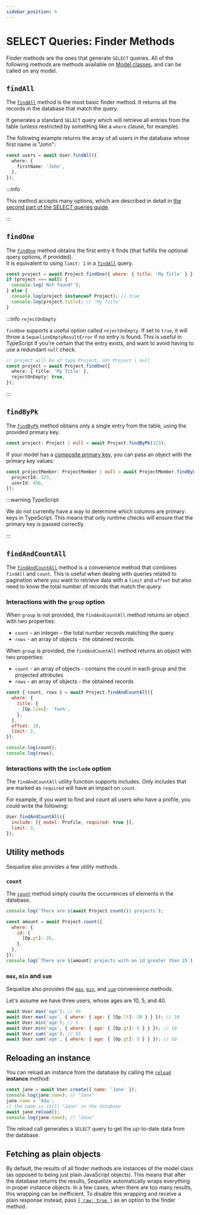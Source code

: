 ```yaml
---
sidebar_position: 4
---
```


# SELECT Queries: Finder Methods

Finder methods are the ones that generate `SELECT` queries. All of the following methods are methods available on [Model classes](../models/defining-models.mdx), and can be called on any model.

## `findAll`

The [`findAll`](pathname:///api/v7/classes/_sequelize_core.index.Model.html#findAll) method is the most basic finder method.
It returns all the records in the database that match the query.

It generates a standard `SELECT` query which will retrieve all entries from the table (unless restricted by something like a `where` clause, for example).

The following example returns the array of all users in the database whose first name is "John":

```ts
const users = await User.findAll({
  where: {
    firstName: 'John',
  },
});
```

:::info

This method accepts many options, which are described in detail in [the second part of the SELECT queries guide](./select-in-depth.md).

:::

## `findOne`

The [`findOne`](pathname:///api/v7/classes/_sequelize_core.index.Model.html#findOne) method obtains the first entry it finds (that fulfills the optional query options, if provided).  
It is equivalent to using `limit: 1` in a [`findAll`](#findall) query.

```js
const project = await Project.findOne({ where: { title: 'My Title' } });
if (project === null) {
  console.log('Not found!');
} else {
  console.log(project instanceof Project); // true
  console.log(project.title); // 'My Title'
}
```

:::info `rejectOnEmpty`

`findOne` supports a useful option called `rejectOnEmpty`. If set to `true`, it will throw a `SequelizeEmptyResultError` if no entry is found.
This is useful in TypeScript if you're certain that the entry exists, and want to avoid having to use a redundant `null` check.

```ts
// project will be of type Project, not Project | null
const project = await Project.findOne({
  where: { title: 'My Title' },
  rejectOnEmpty: true,
});
```

:::

## `findByPk`

The [`findByPk`](pathname:///api/v7/classes/_sequelize_core.index.Model.html#findByPk) method obtains only a single entry from the table, using the provided primary key.

```ts
const project: Project | null = await Project.findByPk(123);
```

If your model has a [composite primary key](../models/defining-models.mdx#composite-primary-keys), you can pass an object with the primary key values:

```ts
const projectMember: ProjectMember | null = await ProjectMember.findByPk({
  projectId: 123,
  userId: 456,
});
```

:::warning TypeScript

We do not currently have a way to determine which columns are primary keys in TypeScript.
This means that only runtime checks will ensure that the primary key is passed correctly.

:::

## `findAndCountAll`

The [`findAndCountAll`](pathname:///api/v7/classes/_sequelize_core.index.Model.html#findAndCountAll) method is a convenience method that combines `findAll` and `count`. This is useful when dealing with queries related to pagination where you want to retrieve data with a `limit` and `offset` but also need to know the total number of records that match the query.

### Interactions with the `group` option

When `group` is not provided, the `findAndCountAll` method returns an object with two properties:

- `count` - an integer - the total number records matching the query
- `rows` - an array of objects - the obtained records

When `group` is provided, the `findAndCountAll` method returns an object with two properties:

- `count` - an array of objects - contains the count in each group and the projected attributes
- `rows` - an array of objects - the obtained records

```js
const { count, rows } = await Project.findAndCountAll({
  where: {
    title: {
      [Op.like]: 'foo%',
    },
  },
  offset: 10,
  limit: 2,
});

console.log(count);
console.log(rows);
```

### Interactions with the `include` option

The `findAndCountAll` utility function supports includes.
Only includes that are marked as `required` will have an impact on `count`.

For example, if you want to find and count all users who have a profile, you could write the following:

```js
User.findAndCountAll({
  include: [{ model: Profile, required: true }],
  limit: 3,
});
```

## Utility methods

Sequelize also provides a few utility methods.

### `count`

The [`count`](pathname:///api/v7/classes/_sequelize_core.index.Model.html#count) method simply counts the occurrences of elements in the database.

```js
console.log(`There are ${await Project.count()} projects`);

const amount = await Project.count({
  where: {
    id: {
      [Op.gt]: 25,
    },
  },
});
console.log(`There are ${amount} projects with an id greater than 25`);
```

### `max`, `min` and `sum`

Sequelize also provides the [`max`](pathname:///api/v7/classes/_sequelize_core.index.Model.html#max), [`min`](pathname:///api/v7/classes/_sequelize_core.index.Model.html#min), and [`sum`](pathname:///api/v7/classes/_sequelize_core.index.Model.html#sum) convenience methods.

Let's assume we have three users, whose ages are 10, 5, and 40.

```js
await User.max('age'); // 40
await User.max('age', { where: { age: { [Op.lt]: 20 } } }); // 10
await User.min('age'); // 5
await User.min('age', { where: { age: { [Op.gt]: 5 } } }); // 10
await User.sum('age'); // 55
await User.sum('age', { where: { age: { [Op.gt]: 5 } } }); // 50
```

## Reloading an instance

You can reload an instance from the database by calling the [`reload`](pathname:///api/v7/classes/_sequelize_core.index.Model.html#reload) **instance** method:

```js
const jane = await User.create({ name: 'Jane' });
console.log(jane.name); // "Jane"
jane.name = 'Ada';
// the name is still "Jane" in the database
await jane.reload();
console.log(jane.name); // "Jane"
```

The reload call generates a `SELECT` query to get the up-to-date data from the database.

## Fetching as plain objects

By default, the results of all finder methods are instances of the model class (as opposed to being just plain JavaScript objects).
This means that after the database returns the results, Sequelize automatically wraps everything in proper instance objects.
In a few cases, when there are too many results, this wrapping can be inefficient.
To disable this wrapping and receive a plain response instead, pass [`{ raw: true }`](pathname:///api/v7/interfaces/_sequelize_core.index.FindOptions.html#raw) as an option to the finder method.
